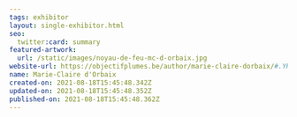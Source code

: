 ```yaml
---
tags: exhibitor
layout: single-exhibitor.html
seo:
  twitter:card: summary
featured-artwork:
  url: /static/images/noyau-de-feu-mc-d-orbaix.jpg
website-url: https://objectifplumes.be/author/marie-claire-dorbaix/#.YR6BVo4zb3Z
name: Marie-Claire d'Orbaix
created-on: 2021-08-18T15:45:48.342Z
updated-on: 2021-08-18T15:45:48.352Z
published-on: 2021-08-18T15:45:48.362Z
---
```

